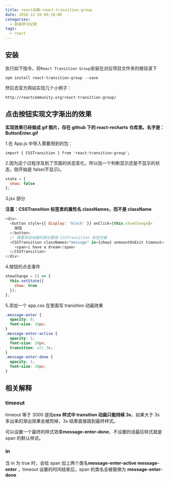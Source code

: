 ```yaml
---
title: react动画-react-transition-group
date: 2018-12-20 09:18:00
categories:
  - 前端学习记录
tags:
  - react
---
```


## 安装

执行如下指令，将`React Transition Group`安装在对应项目文件夹的根目录下

    npm install react-transition-group --save

然后去官方网站实现几个小例子：

    http://reactcommunity.org/react-transition-group/

## 点击按钮实现文字渐出的效果

**实现效果已经做成 gif 图片，存在 github 下的 react-recharts 仓库里。名字是：ButtonEnter.gif**

1.在 App.js 中导入需要用到的包：

    import { CSSTransition } from 'react-transition-group';

2.因为这个过程涉及到了页面的状态变化，所以加一个判断显示还是不显示的状态，刚开始是 false(不显示)。

```js
state = {
  show: false
};
```

3.jsx 部分

**注意：CSSTransition 标签里的属性名 classNames，而不是 className**

```js
<div>
  <button style={{ display: 'block' }} onClick={this.showChange}>
    按钮
  </button>
  // 需要添加动画的部分要用 CSSTransition 标签包裹
  <CSSTransition classNames="message" in={show} unmountOnExit timeout={3000}>
    <span>i have a dream</span>
  </CSSTransition>
</div>
```

4.按钮的点击事件

```js
showChange = () => {
  this.setState({
    show: true
  });
};
```

5.添加一个 app.css 在里面写 transition 动画效果

```css
.message-enter {
  opacity: 0;
  font-size: 16px;
}
.message-enter-active {
  opacity: 1;
  font-size: 20px;
  transition: all 3s;
}
.message-enter-done {
  opacity: 1;
  font-size: 20px;
}
```

## 相关解释

### timeout

timeout 等于 3000 是指**css 样式中 transition 动画只能持续 3s**，如果大于 3s 多出来的渐出效果会被剪掉，3s 结束直接跳到最终样式。

可以设置一个最终的样式效果**message-enter-done**，不设置的话最后样式就是 span 的默认样式。

### in

当 in 为 true 时，会给 span 加上两个类名**message-enter-active** **message-enter** ，timeout 设置的时间结束后，span 的类名会被替换为 **message-enter-done**
